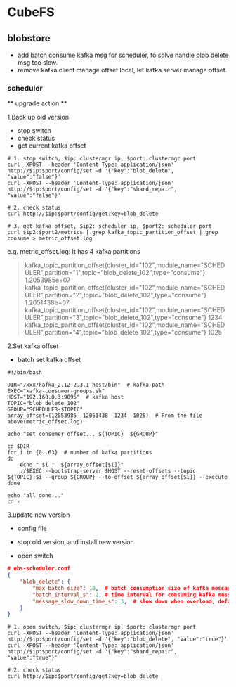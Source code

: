 # CubeFS
## blobstore
- add batch consume kafka msg for scheduler, to solve handle blob delete msg too slow.
- remove kafka client manage offset local, let kafka server manage offset.
### scheduler
** upgrade action **

1.Back up old version

- stop switch
- check status
- get current kafka offset

``` shell
# 1. stop switch, $ip: clustermgr ip, $port: clustermgr port
curl -XPOST --header 'Content-Type: application/json' http://$ip:$port/config/set -d '{"key":"blob_delete", "value":"false"}'
curl -XPOST --header 'Content-Type: application/json' http://$ip:$port/config/set -d '{"key":"shard_repair", "value":"false"}'

# 2. check status
curl http://$ip:$port/config/get?key=blob_delete

# 3. get kafka offset, $ip2: scheduler ip, $port2: scheduler port
curl $ip2:$port2/metrics | grep kafka_topic_partition_offset | grep consume > metric_offset.log
```

e.g. metric_offset.log: It has 4 kafka partitions
> kafka_topic_partition_offset{cluster_id="102",module_name="SCHEDULER",partition="1",topic="blob_delete_102",type="consume"} 1.2053985e+07
> kafka_topic_partition_offset{cluster_id="102",module_name="SCHEDULER",partition="2",topic="blob_delete_102",type="consume"} 1.2051438e+07
> kafka_topic_partition_offset{cluster_id="102",module_name="SCHEDULER",partition="3",topic="blob_delete_102",type="consume"} 1234
> kafka_topic_partition_offset{cluster_id="102",module_name="SCHEDULER",partition="4",topic="blob_delete_102",type="consume"} 1025

2.Set kafka offset

- batch set kafka offset

``` shell
#!/bin/bash

DIR="/xxx/kafka_2.12-2.3.1-host/bin"  # kafka path
EXEC="kafka-consumer-groups.sh"
HOST="192.168.0.3:9095"  # kafka host
TOPIC="blob_delete_102"
GROUP="SCHEDULER-$TOPIC"
array_offset=(12053985  12051438  1234  1025)  # From the file above(metric_offset.log) 
  
echo "set consumer offset... ${TOPIC}  ${GROUP}"

cd $DIR
for i in {0..63}  # number of kafka partitions
do
    echo " $i :  ${array_offset[$i]}" 
    ./$EXEC --bootstrap-server $HOST --reset-offsets --topic ${TOPIC}:$i --group ${GROUP} --to-offset ${array_offset[$i]} --execute
done

echo "all done..."
cd -

```

3.update new version

- config file

- stop old version, and install new version

- open switch

``` json
# ebs-scheduler.conf
{
    "blob_delete": {
        "max_batch_size": 10,  # batch consumption size of kafka messages, default is 10. If the batch is full or the time interval is reached, consume the Kafka messages accumulated during this period
        "batch_interval_s": 2, # time interval for consuming kafka messages, default is 2s
        "message_slow_down_time_s": 3,  # slow down when overload, default is 3s
    }
}

```

``` shell
# 1. open switch, $ip: clustermgr ip, $port: clustermgr port
curl -XPOST --header 'Content-Type: application/json' http://$ip:$port/config/set -d '{"key":"blob_delete", "value":"true"}'
curl -XPOST --header 'Content-Type: application/json' http://$ip:$port/config/set -d '{"key":"shard_repair", "value":"true"}'

# 2. check status
curl http://$ip:$port/config/get?key=blob_delete
```